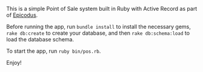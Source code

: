 This is a simple Point of Sale system built in Ruby with Active Record as part of
[Epicodus](http://www.epicodus.com/).

Before running the app, run `bundle install` to install the necessary gems, `rake db:create` to
create your database, and then `rake db:schema:load` to load the database schema.

To start the app, run `ruby bin/pos.rb`.

Enjoy!
